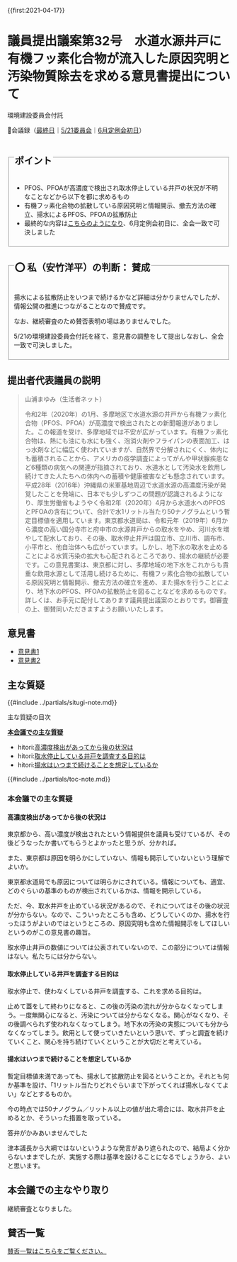 {{first:2021-04-17}}

# 議員提出議案第32号　水道水源井戸に有機フッ素化合物が流入した原因究明と汚染物質除去を求める意見書提出について

<i class="fa fa-gavel" aria-hidden="true"></i> 環境建設委員会付託

<p id="read-kaigiroku">📄会議録（<a href="https://ssp.kaigiroku.net/tenant/kodaira/SpMinuteView.html?council_id=1201&schedule_id=7&minute_id=217&is_search=true">最終日</a>｜<a href="https://ssp.kaigiroku.net/tenant/kodaira/SpMinuteView.html?council_id=1230&schedule_id=2&minute_id=7&is_search=true">5/21委員会</a>｜<a href="https://ssp.kaigiroku.net/tenant/kodaira/SpMinuteView.html?council_id=1225&schedule_id=2&minute_id=78&is_search=true">6月定例会初日</a>）</p>

<fieldset class="pnt">
  <legend><h2>ポイント</h2></legend>

- PFOS、PFOAが高濃度で検出され取水停止している井戸の状況が不明なことなどから以下を都に求めるもの
- 有機フッ素化合物の拡散している原因究明と情報開示、撤去方法の確立、揚水によるPFOS、PFOAの拡散防止
- 最終的な内容は[こちらのようになり](https://ssp.kaigiroku.net/tenant/kodaira/SpMaterial.html?tenant_id=165&power_user=false&view_years=&council_id=1228&schedule_id=52&minute_id=1&is_search=true)、6月定例会初日に、全会一致で可決しました

</fieldset>

<fieldset class="sanpi">
  <legend>
    <h2>⭕️ 私（安竹洋平）の判断： 賛成</h2>
  </legend>

揚水による拡散防止をいつまで続けるかなど詳細は分かりませんでしたが、情報公開の推進につながることなので賛成です。

なお、継続審査のため賛否表明の場はありませんでした。

5/21の環境建設委員会付託を経て、意見書の調整をして提出しなおし、全会一致で可決しました。

</fieldset>

## 提出者代表議員の説明

> 山浦まゆみ（生活者ネット）
>
> 令和2年（2020年）の1月、多摩地区で水道水源の井戸から有機フッ素化合物（PFOS、PFOA）が高濃度で検出されたとの新聞報道がありました。この報道を受け、多摩地域では不安が広がっています。有機フッ素化合物は、熱にも油にも水にも強く、泡消火剤やフライパンの表面加工、はっ水剤などに幅広く使われていますが、自然界で分解されにくく、体内にも蓄積されることから、アメリカの疫学調査によってがんや甲状腺疾患など6種類の病気への関連が指摘されており、水道水として汚染水を飲用し続けてきた人たちへの体内への蓄積や健康被害なども懸念されています。　平成28年（2016年）沖縄県の米軍基地周辺で水道水源の高濃度汚染が発覚したことを発端に、日本でも少しずつこの問題が認識されるようになり、厚生労働省もようやく令和2年（2020年）4月から水道水へのPFOSとPFOAの含有について、合計で水1リットル当たり50ナノグラムという暫定目標値を適用しています。東京都水道局は、令和元年（2019年）6月から濃度の高い国分寺市と府中市の水源井戸からの取水をやめ、河川水を増やして配水しており、その後、取水停止井戸は国立市、立川市、調布市、小平市と、他自治体へも広がっています。しかし、地下水の取水を止めることによる水質汚染の拡大も心配されるところであり、揚水の継続が必要です。この意見書案は、東京都に対し、多摩地域の地下水をこれからも貴重な飲用水源として活用し続けるために、有機フッ素化合物の拡散している原因究明と情報開示、撤去方法の確立を進め、また揚水を行うことにより、地下水のPFOS、PFOAの拡散防止を図ることなどを求めるものです。詳しくは、お手元に配付してあります議員提出議案のとおりです。御審査の上、御賛同いただきますようお願いいたします。

## 意見書

- [意見書1](https://ssp.kaigiroku.net/tenant/kodaira/SpMaterial.html?tenant_id=165&power_user=false&view_years=&council_id=1202&schedule_id=86&minute_id=1&is_search=true)
- [意見書2](https://ssp.kaigiroku.net/tenant/kodaira/SpMaterial.html?tenant_id=165&power_user=false&view_years=&council_id=1202&schedule_id=94&minute_id=1&is_search=true)

<div class="ippan-situgi">

## 主な質疑
{{#include ../partials/situgi-note.md}}

<div class="toc">

主な質疑の目次

**[本会議での主な質疑](#本会議での主な質疑)**

- hitori:[高濃度検出があってから後の状況は](#高濃度検出があってから後の状況は)
- hitori:[取水停止している井戸を調査する目的は](#取水停止している井戸を調査する目的は)
- hitori:[揚水はいつまで続けることを想定しているか](#揚水はいつまで続けることを想定しているか)

{{#include ../partials/toc-note.md}}

</div>


### 本会議での主な質疑

#### 高濃度検出があってから後の状況は

<div class="bln bleft" data-speaker="👍 橋本久雄議員（一人会派の会）">

東京都から、高い濃度が検出されたという情報提供を議員も受けているが、その後どうなったか書いてもらうとよかったと思うが、分かれば。

</div>

<div class="bln bleft" data-speaker="👍 橋本久雄議員（一人会派の会）">

また、東京都は原因を明らかにしていない、情報も開示していないという理解でよいか。

</div>

<div class="bln bright" data-speaker="山浦まゆみ">

東京都水道局でも原因については明らかにされている。情報についても、適宜、どのぐらいの基準のものが検出されているかは、情報を開示している。

</div>

<div class="bln bright" data-speaker="山浦まゆみ">

ただ、今、取水井戸を止めている状況があるので、それについてはその後の状況が分からない。なので、こういったところも含め、どうしていくのか、揚水を行ったほうがよいのではというところの、原因究明も含めた情報開示をしてほしいというのがこの意見書の趣旨。

</div>

<div class="bln bright" data-speaker="山浦まゆみ">

取水停止井戸の数値については公表されていないので、この部分については情報はない。私たちには分からない。

</div>

#### 取水停止している井戸を調査する目的は

<div class="bln bleft" data-speaker="👍 伊藤央議員（一人会派の会）">

取水停止で、使わなくしている井戸を調査する、これを求める目的は。

</div>

<div class="bln bright" data-speaker="山浦まゆみ">

止めて蓋をして終わりになると、この後の汚染の流れが分からなくなってしまう。一度無関心になると、汚染については分からなくなる。関心がなくなり、その後調べられず使われなくなってしまう。地下水の汚染の実態についても分からなくなってしまう。飲用として使っていきたいという思いで、ずっと調査を続けていくこと、関心を持ち続けていくということが大切だと考えている。

</div>

#### 揚水はいつまで続けることを想定しているか

<div class="bln bleft yasutake" data-speaker="⭐️ 安竹洋平議員（一人会派の会）">

暫定目標値未満であっても、揚水して拡散防止を図るということか。それとも何か基準を設け、「1リットル当たりどれぐらいまで下がってくれば揚水しなくてよい」などとするものか。

</div>

<div class="bln bright" data-speaker="山浦まゆみ">

今の時点では50ナノグラム／リットル以上の値が出た場合には、取水井戸を止めるとか、そういった措置を取っている。

</div>

<div class="bln bleft thought">

答弁がかみあいませんでした

津本議長から大綱ではないというような発言があり遮られたので、結局よく分からないままでしたが、実施する際は基準を設けることになるでしょうから、よいと思います。

</div>


</div>

## 本会議での主なやり取り

継続審査となりました。


## 賛否一覧
[賛否一覧はこちらをご覧ください。](../kekka-ichiran.md#賛否)
